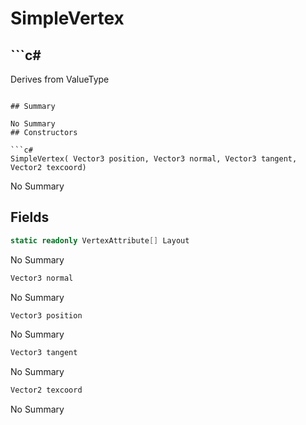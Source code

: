 # SimpleVertex

## ```c#
Derives from ValueType
```

## Summary

No Summary
## Constructors

```c#
SimpleVertex( Vector3 position, Vector3 normal, Vector3 tangent, Vector2 texcoord) 
```
No Summary
## Fields

```c#
static readonly VertexAttribute[] Layout
```
No Summary
```c#
Vector3 normal
```
No Summary
```c#
Vector3 position
```
No Summary
```c#
Vector3 tangent
```
No Summary
```c#
Vector2 texcoord
```
No Summary
